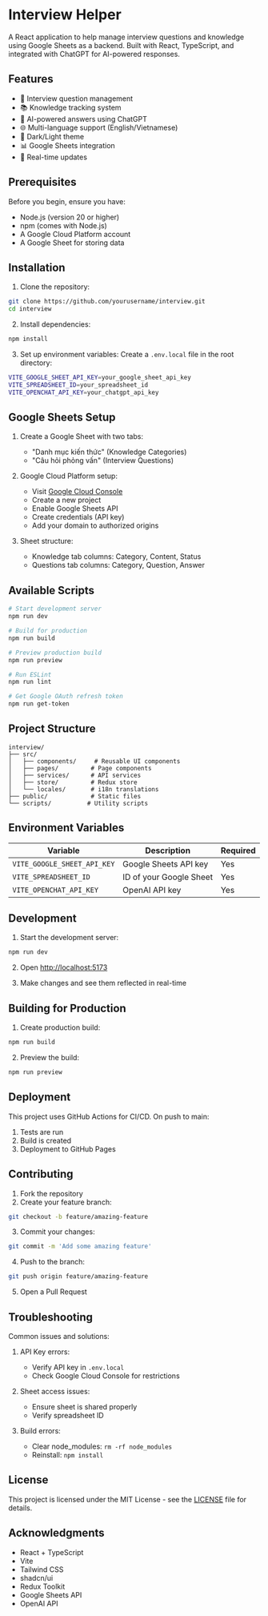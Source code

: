# Interview Helper

A React application to help manage interview questions and knowledge using Google Sheets as a backend. Built with React, TypeScript, and integrated with ChatGPT for AI-powered responses.

## Features

- 📝 Interview question management
- 📚 Knowledge tracking system
- 🤖 AI-powered answers using ChatGPT
- 🌐 Multi-language support (English/Vietnamese)
- 🎨 Dark/Light theme
- 📊 Google Sheets integration
- 🔄 Real-time updates

## Prerequisites

Before you begin, ensure you have:
- Node.js (version 20 or higher)
- npm (comes with Node.js)
- A Google Cloud Platform account
- A Google Sheet for storing data

## Installation

1. Clone the repository:
```bash
git clone https://github.com/yourusername/interview.git
cd interview
```

2. Install dependencies:
```bash
npm install
```

3. Set up environment variables:
   Create a `.env.local` file in the root directory:
```bash
VITE_GOOGLE_SHEET_API_KEY=your_google_sheet_api_key
VITE_SPREADSHEET_ID=your_spreadsheet_id
VITE_OPENCHAT_API_KEY=your_chatgpt_api_key
```

## Google Sheets Setup

1. Create a Google Sheet with two tabs:
   - "Danh mục kiến thức" (Knowledge Categories)
   - "Câu hỏi phỏng vấn" (Interview Questions)

2. Google Cloud Platform setup:
   - Visit [Google Cloud Console](https://console.cloud.google.com)
   - Create a new project
   - Enable Google Sheets API
   - Create credentials (API key)
   - Add your domain to authorized origins

3. Sheet structure:
   - Knowledge tab columns: Category, Content, Status
   - Questions tab columns: Category, Question, Answer

## Available Scripts

```bash
# Start development server
npm run dev

# Build for production
npm run build

# Preview production build
npm run preview

# Run ESLint
npm run lint

# Get Google OAuth refresh token
npm run get-token
```

## Project Structure

```
interview/
├── src/
│   ├── components/     # Reusable UI components
│   ├── pages/         # Page components
│   ├── services/      # API services
│   ├── store/         # Redux store
│   └── locales/       # i18n translations
├── public/            # Static files
└── scripts/          # Utility scripts
```

## Environment Variables

| Variable | Description | Required |
|----------|-------------|----------|
| `VITE_GOOGLE_SHEET_API_KEY` | Google Sheets API key | Yes |
| `VITE_SPREADSHEET_ID` | ID of your Google Sheet | Yes |
| `VITE_OPENCHAT_API_KEY` | OpenAI API key | Yes |

## Development

1. Start the development server:
```bash
npm run dev
```

2. Open [http://localhost:5173](http://localhost:5173)

3. Make changes and see them reflected in real-time

## Building for Production

1. Create production build:
```bash
npm run build
```

2. Preview the build:
```bash
npm run preview
```

## Deployment

This project uses GitHub Actions for CI/CD. On push to main:
1. Tests are run
2. Build is created
3. Deployment to GitHub Pages

## Contributing

1. Fork the repository
2. Create your feature branch:
```bash
git checkout -b feature/amazing-feature
```

3. Commit your changes:
```bash
git commit -m 'Add some amazing feature'
```

4. Push to the branch:
```bash
git push origin feature/amazing-feature
```

5. Open a Pull Request

## Troubleshooting

Common issues and solutions:

1. API Key errors:
   - Verify API key in `.env.local`
   - Check Google Cloud Console for restrictions

2. Sheet access issues:
   - Ensure sheet is shared properly
   - Verify spreadsheet ID

3. Build errors:
   - Clear node_modules: `rm -rf node_modules`
   - Reinstall: `npm install`

## License

This project is licensed under the MIT License - see the [LICENSE](LICENSE) file for details.

## Acknowledgments

- React + TypeScript
- Vite
- Tailwind CSS
- shadcn/ui
- Redux Toolkit
- Google Sheets API
- OpenAI API
